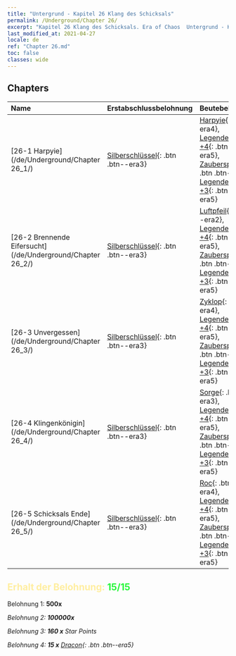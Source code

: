 ```yaml
---
title: "Untergrund - Kapitel 26 Klang des Schicksals"
permalink: /Underground/Chapter 26/
excerpt: "Kapitel 26 Klang des Schicksals. Era of Chaos  Untergrund - Kapitel 26. Klang des Schicksals"
last_modified_at: 2021-04-27
locale: de
ref: "Chapter 26.md"
toc: false
classes: wide
---
```


## Chapters

  | Name |  Erstabschlussbelohnung | Beutebelohnung |
  |:------------|:------------|:------------| 
  | [26-1 Harpyie](/de/Underground/Chapter 26_1/) | [Silberschlüssel](/ItemsDE/con_693/){: .btn .btn--era3} | [Harpyie](/ItemsDE/unt_245/){: .btn .btn--era4}, [Legendenzertifikat +4](/ItemsDE/mat_95/){: .btn .btn--era5}, [Zauberspruchrollen](/ItemsDE/con_694/){: .btn .btn--era3}, [Legendenzertifikat +3](/ItemsDE/mat_88/){: .btn .btn--era5} |
  | [26-2 Brennende Eifersucht](/de/Underground/Chapter 26_2/) | [Silberschlüssel](/ItemsDE/con_693/){: .btn .btn--era3} | [Luftpfeil](/ItemsDE/her_449/){: .btn .btn--era2}, [Legendenzertifikat +4](/ItemsDE/mat_95/){: .btn .btn--era5}, [Zauberspruchrollen](/ItemsDE/con_694/){: .btn .btn--era3}, [Legendenzertifikat +3](/ItemsDE/mat_88/){: .btn .btn--era5} |
  | [26-3 Unvergessen](/de/Underground/Chapter 26_3/) | [Silberschlüssel](/ItemsDE/con_693/){: .btn .btn--era3} | [Zyklop](/ItemsDE/unt_222/){: .btn .btn--era4}, [Legendenzertifikat +4](/ItemsDE/mat_95/){: .btn .btn--era5}, [Zauberspruchrollen](/ItemsDE/con_694/){: .btn .btn--era3}, [Legendenzertifikat +3](/ItemsDE/mat_88/){: .btn .btn--era5} |
  | [26-4 Klingenkönigin](/de/Underground/Chapter 26_4/) | [Silberschlüssel](/ItemsDE/con_693/){: .btn .btn--era3} | [Sorge](/ItemsDE/her_458/){: .btn .btn--era3}, [Legendenzertifikat +4](/ItemsDE/mat_95/){: .btn .btn--era5}, [Zauberspruchrollen](/ItemsDE/con_694/){: .btn .btn--era3}, [Legendenzertifikat +3](/ItemsDE/mat_88/){: .btn .btn--era5} |
  | [26-5 Schicksals Ende](/de/Underground/Chapter 26_5/) | [Silberschlüssel](/ItemsDE/con_693/){: .btn .btn--era3} | [Roc](/ItemsDE/unt_221/){: .btn .btn--era4}, [Legendenzertifikat +4](/ItemsDE/mat_95/){: .btn .btn--era5}, [Zauberspruchrollen](/ItemsDE/con_694/){: .btn .btn--era3}, [Legendenzertifikat +3](/ItemsDE/mat_88/){: .btn .btn--era5} |


## <span style="color: #ffeea0">Erhalt der Belohnung: </span><span style="color: #27f73a">15/15</span>

 Belohnung 1:  **500x** <i class="fas fa-gem"/>

 Belohnung 2:  **100000x** <i class="fas fa-coins"/>

 Belohnung 3: **160 x** Star Points

 Belohnung 4: **15 x** [Dracon](/ItemsDE/her_387/){: .btn .btn--era5}


